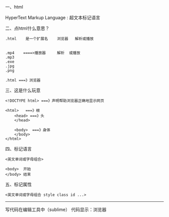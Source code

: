 一、html

HyperText Markup Language : 超文本标记语言


二、点html什么意思？

	.html    是一个扩展名    浏览器   解析或播放


	.mp4    ====>播放器     解析  或播放
	.mp3
	.exe
	.jpg
	.png

	.html ===》浏览器

三、这是什么玩意

	<!DOCTYPE html> ===》声明帮助浏览器正确地显示网页

	<html>   ===》根
		<head> ===》头
		</head>

		<body>  ===》身体
		</body>
	</html>
	
四、标记语言

	<英文单词或字母组合>

	<body>  开始
	</body> 结束

五、标记属性

	<英文单词或字母组合 style class id ...>


*****

写代码在编辑工具中（sublime）
代码显示：浏览器